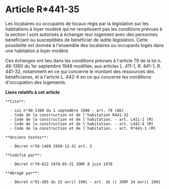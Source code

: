 # Article R*441-35

Les locataires ou occupants de locaux régis par la législation sur les habitations à loyer modéré qui ne remplissent pas les
conditions prévues à la section I sont autorisés à échanger leur logement avec des personnes bénéficiant ou susceptibles de
bénéficier de ladite législation. Cette possibilité est donnée à l'ensemble des locataires ou occupants logés dans une
habitation à loyer modéré.

Ces échanges ont lieu dans les conditions prévues à l'article 79 de la loi n. 48-1360 du 1er septembre 1948 modifiée, aux
articles L. 411-1, R. 441-1, R. 441-32, notamment en ce qui concerne le montant des ressources des bénéficiaires, et à
l'article L. 442-4 en ce qui concerne les conditions d'occupation des logements.

**Liens relatifs à cet article**

	**Cite**:

	  - Loi n°48-1360 du 1 septembre 1948 - art. 79 (Ab)
	  - Code de la construction et de l'habitation R441-32
	  - Code de la construction et de l'habitation. - art. L411-1 (M)
	  - Code de la construction et de l'habitation. - art. L442-4 (M)
	  - Code de la construction et de l'habitation. - art. R*441-1 (M)

	**Anciens textes**:

	  - Décret n°58-1469 1958-12-31 art. 2

	**Codifié par**:

	  - Décret n°78-622 1978-05-31 JORF 8 juin 1978

	**Abrogé par**:

	  - Décret n°91-385 du 23 avril 1991 - art. 16 () JORF 24 avril 1991
